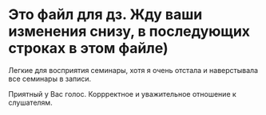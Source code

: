 # Это файл для дз. Жду ваши изменения снизу, в последующих строках в этом файле)

Легкие для восприятия семинары, хотя я очень отстала и наверстывала все семинары в записи. 

Приятный у Вас голос. Коррректное и уважительное отношение к слушателям.